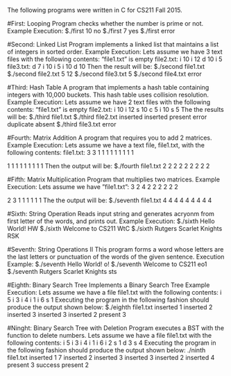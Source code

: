 The following programs were written in C for CS211 Fall 2015.

#First: Looping
Program checks whether the number is prime or not.
Example Execution:
$./first 10
no
$./first 7
yes
$./first
error

#Second: Linked List
Program implements a linked list that maintains a list of integers in sorted order.
Example Execution:
Lets assume we have 3 text files with the following contents:
“file1.txt” is empty
file2.txt:
i 10
i 12
d 10
i 5
file3.txt:
d 7
i 10
i 5
i 10
d 10
Then the result will be:
$./second file1.txt
$./second file2.txt
5 12
$./second file3.txt
5
$./second file4.txt
error

#Third: Hash Table
A program that implements a hash table containing integers with 10,000 buckets. This hash table uses collision resolution.
Example Execution:
Lets assume we have 2 text files with the following contents:
“file1.txt” is empty
file2.txt:
i 10
i 12
s 10
c 5
i 10
s 5 The the results will be:
$./third file1.txt
$./third file2.txt
inserted
inserted
present
error
duplicate
absent
$./third file3.txt
error

#Fourth: Matrix Addition
A program that requires you to add 2 matrices.
Example Execution:
Lets assume we have a text file, file1.txt, with the following contents:
file1.txt:
3 3
1 1 1
1 1 1
1 1 1

1 1 1
1 1 1
1 1 1
Then the output will be:
$./fourth file1.txt
2 2 2
2 2 2
2 2 2

#Fifth: Matrix Multiplication
Program that multiplies two matrices.
Example Execution:
Lets assume we have ”file1.txt”:
3 2
4
2 2
2 2
2 2

2 3
1 1 1
1 1 1
The the output will be:
$./seventh file1.txt
4 4 4
4 4 4
4 4 4

#Sixth: String Operation
Reads input string and generates acryonm from first letter of the words, and prints out.
Example Execution:
$./sixth Hello World!
HW
$./sixth Welcome to CS211
WtC
$./sixth Rutgers Scarlet Knights
RSK

#Seventh: String Operations II
This program forms a word whose letters are the last letters or punctuation of the words of the given sentence.
Execution Example:
$./seventh Hello World!
o!
$./seventh Welcome to CS211
eo1
$./seventh Rutgers Scarlet Knights
sts

#Eighth: Binary Search Tree
Implements a Binary Search Tree
Example Execution:
Lets assume we have a file file1.txt with the following contents:
i 5
i 3
i 4
i 1
i 6
s 1
Executing the program in the following fashion should produce the output shown below:
$./eighth file1.txt
inserted 1
inserted 2
inserted 3
inserted 3
inserted 2
present 3
 
 #Ninght: Binary Search Tree with Deletion
 Program executes a BST with the function to delete numbers.
 Lets assume we have a file file1.txt with the following contents:
i 5
i 3
i 4
i 1
i 6
i 2
s 1
d 3
s 4
Executing the program in the following fashion should produce the output shown below:
./ninth file1.txt
inserted 1
7
inserted 2
inserted 3
inserted 3
inserted 2
inserted 4
present 3
success
present 2
